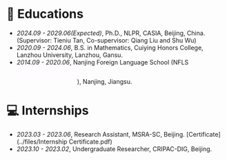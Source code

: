 # 📖 Educations
- *2024.09 - 2029.06(Expected)*, Ph.D., NLPR, CASIA, Beijing, China. (Supervisor: Tieniu Tan, Co-supervisor: Qiang Liu and Shu Wu)
- *2020.09 - 2024.06*, B.S. in Mathematics, Cuiying Honors College, Lanzhou University, Lanzhou, Gansu.
- *2014.09 - 2020.06*, Nanjing Foreign Language School (NFLS[<img src='./images/nfls.gif' style="width: 10em;">](http://www.nfls.com.cn/)), Nanjing, Jiangsu.

<!-- # 💼 Experiences
- *2021.07*, [Summer Semester of Cuiying Honors College](https://news.lzu.edu.cn/202107/07-08_093542-59.jpg), Lanzhou University.
    - Coursework: Multi-scale Models, Algorithm and Analysis(Pingbing Ming, Chinese Academy of Sciences); Integrating Data and Dynamics in scRNA-seq Data Analysis(Tiejun Li, Peking University); Distance-regular graphs(Jacobus Hendricus Koolen, University of Science and Technology of China).
- *2023.07*, [The 9th International Forum on Statistics](http://ifs.ruc.edu.cn/en/index.htm), Mingde Building, Renmin University of China.
    - Plenary Talks: Fast Distributed Principal Component Analysis of Large-Scale Federated Data (Xihong Lin, Harvard University); On Dynamics-Informed Blending of Machine Learning and Microeconomics Speaker (Michael I. Jordan, University of California, Berkeley); Optimal Nonparametric Testing of Missing Completely at Random, and Its Connections to Compatibility (Richard J. Samworth, University of Cambridge).    
    - Distinguished Session: Generating Robust Evidence with Multi-institutional EHR Data (Tianxi Cai, Harvard University); Genetic Studies of Human Brain Imaging Data (Heping Zhang, Yale University).
    - Invited Sessions: 2D-Shapley: A Framework for Fragmented Data Valuation (Xiangyu Chang,Xi'an Jiaotong University); Consistent Selection of the Number of Groups in Panel Models via Sample-Splitting (Xuening Zhu, Fudan University); Efficient, Stable, and Analytic Differentiation of the Sinkhorn Loss (Yixuan Qiu, Shanghai University of Finance and Economics); Peer-Label Assisted Hierarchical Text Classification (Feifei Wang, Renmin University of China). -->

# 💻 Internships
- *2023.03 - 2023.06*, Research Assistant, MSRA-SC, Beijing. [Certificate](../files/Internship Certificate.pdf)
- *2023.10 - 2023.02*, Undergraduate Researcher, CRIPAC-DIG, Beijing.